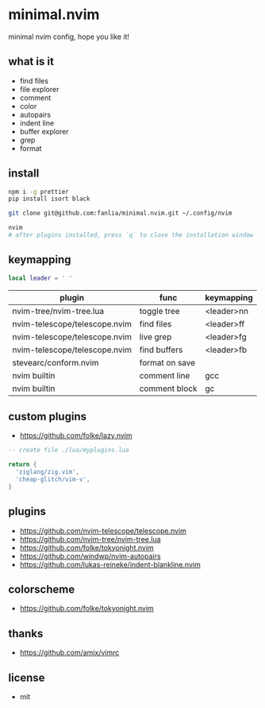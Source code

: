 # minimal.nvim

minimal nvim config, hope you like it!

## what is it

- find files
- file explorer
- comment
- color
- autopairs
- indent line
- buffer explorer
- grep
- format

## install

```sh
npm i -g prettier
pip install isort black

git clone git@github.com:fanlia/minimal.nvim.git ~/.config/nvim

nvim
# after plugins installed, press `q` to close the installation window

```

## keymapping

```lua
local leader = ' '

```

| plugin                        | func           | keymapping   |
| ----------------------------- | -------------- | ------------ |
| nvim-tree/nvim-tree.lua       | toggle tree    | \<leader\>nn |
| nvim-telescope/telescope.nvim | find files     | \<leader\>ff |
| nvim-telescope/telescope.nvim | live grep      | \<leader\>fg |
| nvim-telescope/telescope.nvim | find buffers   | \<leader\>fb |
| stevearc/conform.nvim         | format on save |              |
| nvim builtin                  | comment line   | gcc          |
| nvim builtin                  | comment block  | gc           |

## custom plugins

- https://github.com/folke/lazy.nvim

```lua
-- create file ./lua/myplugins.lua

return {
  'ziglang/zig.vim',
  'cheap-glitch/vim-v',
}
```

## plugins

- https://github.com/nvim-telescope/telescope.nvim
- https://github.com/nvim-tree/nvim-tree.lua
- https://github.com/folke/tokyonight.nvim
- https://github.com/windwp/nvim-autopairs
- https://github.com/lukas-reineke/indent-blankline.nvim

## colorscheme

- https://github.com/folke/tokyonight.nvim

## thanks

- https://github.com/amix/vimrc

## license

- mit
